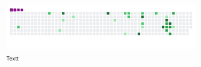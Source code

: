 ![snake gif](https://github.com/JezusDev/JezusDev/blob/output/github-contribution-grid-snake.gif)

Textt

